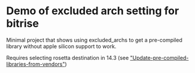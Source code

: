 # Demo of excluded arch setting for bitrise

Minimal project that shows using excluded_archs to get a pre-compiled library without apple silicon support to work. 

Requires selecting rosetta destination in 14.3 (see ["Update-pre-compiled-libraries-from-vendors"](https://developer.apple.com/documentation/technotes/tn3117-resolving-build-errors-for-apple-silicon#Update-pre-compiled-libraries-from-vendors))
